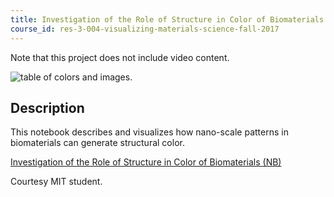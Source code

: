 ```yaml
---
title: Investigation of the Role of Structure in Color of Biomaterials
course_id: res-3-004-visualizing-materials-science-fall-2017
---
```

Note that this project does not include video content.

![table of colors and images.](https://open-learning-course-data-ci.s3.amazonaws.com/res-3-004-visualizing-materials-science-fall-2017/6ce7ba154662d35cdffd36195d7c94bd_MITRES_3_004F17_17_anon.jpg)

Description
-----------

This notebook describes and visualizes how nano-scale patterns in biomaterials can generate structural color.

[Investigation of the Role of Structure in Color of Biomaterials (NB)](https://open-learning-course-data-ci.s3.amazonaws.com/res-3-004-visualizing-materials-science-fall-2017/cd45b400e1520290f21943225f5fca89_2015_anon6.nb)

Courtesy MIT student.